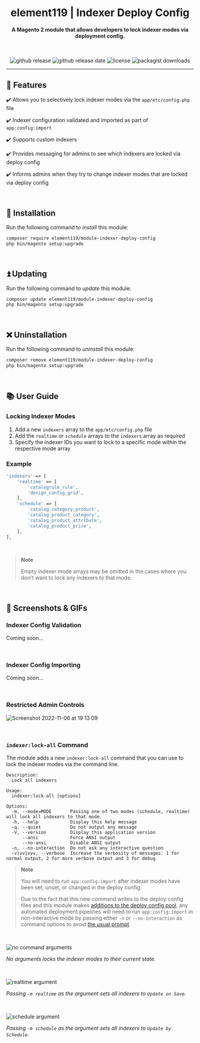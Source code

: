 <div align="center">

<!-- Module Image Here -->

</div>

<h1 align="center">element119 | Indexer Deploy Config</h1>

<h4 align="center">A Magento 2 module that allows developers to lock indexer modes via deployment config.</h4>

<br>

<div align="center">

![github release](https://img.shields.io/github/v/release/pykettk/module-indexer-deploy-config?color=ffbf00&label=version)
![github release date](https://img.shields.io/github/release-date/pykettk/module-indexer-deploy-config?color=8b32a8&label=last%20release)
![license](https://img.shields.io/badge/license-OSL-ff00dd.svg)
![packagist downloads](https://img.shields.io/packagist/dt/element119/module-indexer-deploy-config?color=ff0000)

</div>

---

## 📝 Features
✔️ Allows you to selectively lock indexer modes via the `app/etc/config.php` file

✔️ Indexer configuration validated and imported as part of `app:config:import`

✔️ Supports custom indexers

✔️ Provides messaging for admins to see which indexers are locked via deploy config

✔️ Informs admins when they try to change indexer modes that are locked via deploy config

<br/>

## 🔌 Installation
Run the following command to *install* this module:
```bash
composer require element119/module-indexer-deploy-config
php bin/magento setup:upgrade
```

<br/>

## ⏫ Updating
Run the following command to *update* this module:
```bash
composer update element119/module-indexer-deploy-config
php bin/magento setup:upgrade
```

<br/>

## ❌ Uninstallation
Run the following command to *uninstall* this module:
```bash
composer remove element119/module-indexer-deploy-config
php bin/magento setup:upgrade
```

<br/>

## 📚 User Guide
### Locking Indexer Modes
1. Add a new `indexers` array to the `app/etc/config.php` file
2. Add the `realtime` or `schedule` arrays to the `indexers` array as required
3. Specify the indexer IDs you want to lock to a specific mode within the respective mode array

### Example
```php
'indexers' => [
    'realtime' => [
        'catalogrule_rule',
        'design_config_grid',
    ],
    'schedule' => [
        'catalog_category_product',
        'catalog_product_category',
        'catalog_product_attribute',
        'catalog_product_price',
    ],
],
```

<br>

> **Note**
> 
> Empty indexer mode arrays may be omitted in the cases where you don't want to lock any indexers to that mode.

<br>

## 📸 Screenshots & GIFs
### Indexer Config Validation
Coming soon...

<br>

### Indexer Config Importing
Coming soon...

<br>

### Restricted Admin Controls
![Screenshot 2022-11-06 at 19 13 09](https://user-images.githubusercontent.com/40261741/200190327-5e9f5204-d294-4a27-a27e-74fb6ea6b968.png)

<br>

### `indexer:lock-all` Command
The module adds a new `indexer:lock-all` command that you can use to lock the indexer modes via the command line.

```
Description:
  Lock all indexers

Usage:
  indexer:lock-all [options]

Options:
  -m, --mode=MODE       Passing one of two modes (schedule, realtime) will lock all indexers to that mode.
  -h, --help            Display this help message
  -q, --quiet           Do not output any message
  -V, --version         Display this application version
      --ansi            Force ANSI output
      --no-ansi         Disable ANSI output
  -n, --no-interaction  Do not ask any interactive question
  -v|vv|vvv, --verbose  Increase the verbosity of messages: 1 for normal output, 2 for more verbose output and 3 for debug
```

> **Note**
> 
> You will need to run `app:config:import` after indexer modes have been set, unset, or changed in the deploy config.
> 
> Due to the fact that this new command writes to the deploy config files and this module makes
[additions to the deploy config pool](https://github.com/pykettk/module-indexer-deploy-config/blob/master/etc/di.xml#L26-L39),
any automated deployment pipelines will need to run `app:config:import` in non-interactive mode by passing either
`-n` or `--no-interaction` as command options to avoid [the usual prompt](https://github.com/pykettk/module-indexer-deploy-config/blob/master/Model/Config/Importer.php#L72-L144).

<br>

![no command arguments](https://user-images.githubusercontent.com/40261741/200428379-36934940-cf7a-43f7-9ba3-3358dd97a0de.png)

*No arguments locks the indexer modes to their current state.*

<br>

![realtime argument](https://user-images.githubusercontent.com/40261741/200428676-cdb44054-19a8-4421-a4f8-bf9fbc93cbb6.png)

*Passing `-m realtime` as the argument sets all indexers to `Update on Save`.*

<br>

![schedule argument](https://user-images.githubusercontent.com/40261741/200428778-f4441b0d-67ec-4911-b612-ad1a47a96558.png)

*Passing `-m schedule` as the argument sets all indexers to `Update by Schedule`.*

